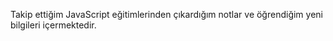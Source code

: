 Takip ettiğim JavaScript eğitimlerinden çıkardığım notlar ve öğrendiğim yeni bilgileri içermektedir.
